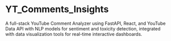 # YT_Comments_Insights
A full-stack YouTube Comment Analyzer using FastAPI, React, and YouTube Data API with NLP models for sentiment and toxicity detection, integrated with data visualization tools for real-time interactive dashboards.
